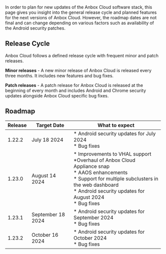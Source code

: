 In order to plan for new updates of the Anbox Cloud software stack, this page gives you insight into the general release cycle and planned features for the next versions of Anbox Cloud. However, the roadmap dates are not final and can change depending on various factors such as availability of the Android security patches.

## Release Cycle

Anbox Cloud follows a defined release cycle with frequent minor and patch releases.

**Minor releases** - A new minor release of Anbox Cloud is released every three months. It includes new features and bug fixes.

**Patch releases** - A patch release for Anbox Cloud is released at the beginning of every month and includes Android and Chrome security updates alongside Anbox Cloud specific bug fixes.

## Roadmap

| Release | Target Date | What to expect| 
|---------|-------------|---------------|
| 1.22.2 | July 18 2024 | * Android security updates for July 2024<br/> * Bug fixes |
| 1.23.0 | August 14 2024 | * Improvements to VHAL support<br/> *Overhaul of Anbox Cloud Appliance snap<br/>  * AAOS enhancements<br/> * Support for multiple subclusters in the web dashboard<br/> * Android security updates for August 2024<br/> * Bug fixes|
| 1.23.1 | September 18 2024 | * Android security updates for September 2024<br/> * Bug fixes |
| 1.23.2 | October 16 2024 | * Android security updates for October 2024<br/> * Bug fixes |
